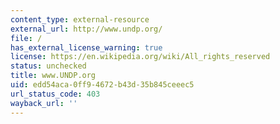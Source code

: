```yaml
---
content_type: external-resource
external_url: http://www.undp.org/
file: /
has_external_license_warning: true
license: https://en.wikipedia.org/wiki/All_rights_reserved
status: unchecked
title: www.UNDP.org
uid: edd54aca-0ff9-4672-b43d-35b845ceeec5
url_status_code: 403
wayback_url: ''
---
```

